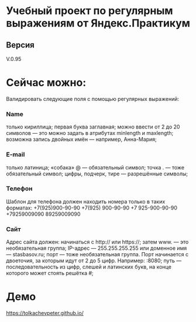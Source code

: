 # Учебный проект по регулярным выражениям от Яндекс.Практикум

## Версия 
V.0.95

# Сейчас можно:
Валидировать следующие поля с помощью регулярных выражений:

### Name
только кириллица;
первая буква заглавная;
можно ввести от 2 до 20 символов — это можно задать в атрибутах minlength и maxlength;
возможна запись двойных имён — например, Анна-Мария;

### E-mail
только латиница;
«собака» @ — обязательный символ;
точка . — тоже обязательный символ;
цифры, подчерк, тире — разрешённые символы;

### Телефон
Шаблон для телефона должен находить номера только в таких форматах:
+7(925)900-90-90
+7(925) 900-90-90
+7 925-900-90-90
+79259009090
89259009090

### Сайт
Адрес сайта должен:
начинаться с http:// или https://;
затем www. — это необязательная группа;
IP-адрес — 255.255.255.255 или доменное имя — stasbasov.ru;
порт — тоже необязательная группа. Порт начинается с двоеточия, за которым идут от 2 до 5 цифр. Например: :8080;
путь — последовательность из цифр, слешей и латинских букв, на конце которого может стоять решётка #;

# Демо
https://tolkachevpeter.github.io/
